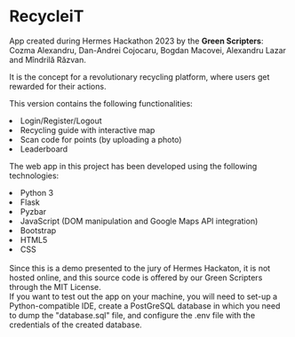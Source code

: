 # RecycleiT

App created during Hermes Hackathon 2023 by the <b>Green Scripters</b>: Cozma Alexandru, Dan-Andrei Cojocaru, Bogdan Macovei, Alexandru Lazar and Mîndrilă Răzvan.<br>

It is the concept for a revolutionary recycling platform, where users get rewarded for their actions.<br>

This version contains the following functionalities: <li>Login/Register/Logout</li> <li>Recycling guide with interactive map</li> <li>Scan code for points (by uploading a photo)</li><li>Leaderboard</li>

The web app in this project has been developed using the following technologies:
<li>Python 3</li>
<li>Flask</li>
<li>Pyzbar</li>
<li>JavaScript (DOM manipulation and Google Maps API integration)</li>
<li>Bootstrap</li>
<li>HTML5</li>
<li>CSS</li>

<br>
Since this is a demo presented to the jury of Hermes Hackaton, it is not hosted online, and this source code is offered by our Green Scripters through the MIT License.</br>
If you want to test out the app on your machine, you will need to set-up a Python-compatible IDE, create a PostGreSQL database in which you need to dump the "database.sql" file, and configure the .env file with the credentials of the created database. 